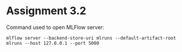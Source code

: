 # Assignment 3.2

Command used to open MLFlow server:

	mlflow server --backend-store-uri mlruns --default-artifact-root mlruns --host 127.0.0.1 --port 5000

